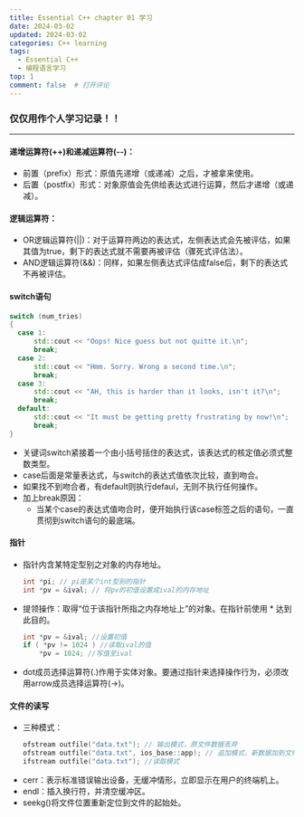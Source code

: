 ```yaml
---
title: Essential C++ chapter 01 学习
date: 2024-03-02
updated: 2024-03-02
categories: C++ learning
tags:
  - Essential C++
  - 编程语言学习
top: 1
comment: false	# 打开评论
---
```


### 仅仅用作个人学习记录！！
- - -

#### 递增运算符(++)和递减运算符(--)：
  - 前置（prefix）形式：原值先递增（或递减）之后，才被拿来使用。
  - 后置（postfix）形式：对象原值会先供给表达式进行运算，然后才递增（或递减）。


#### 逻辑运算符：
  - OR逻辑运算符(||)：对于运算符两边的表达式，左侧表达式会先被评估，如果其值为true，剩下的表达式就不需要再被评估（骤死式评估法）。
  - AND逻辑运算符(&&)：同样，如果左侧表达式评估成false后，剩下的表达式不再被评估。

#### switch语句
```c++
switch (num_tries)
{
  case 1:
      std::cout << "Oops! Nice guess but not quitte it.\n";
      break;
  case 2:
      std::cout << "Hmm. Sorry. Wrong a second time.\n";
      break;
  case 3:
      std::cout << "AH, this is harder than it looks, isn't it?\n";
      break;
  default:
      std::cout << "It must be getting pretty frustrating by now!\n";
      break;
}
```

  - 关键词switch紧接着一个由小括号括住的表达式，该表达式的核定值必须式整数类型。
  - case后面是常量表达式，与switch的表达式值依次比较，直到吻合。
  - 如果找不到吻合者，有default则执行defaul，无则不执行任何操作。
  - 加上break原因：
    - 当某个case的表达式值吻合时，便开始执行该case标签之后的语句，一直贯彻到switch语句的最底端。

#### 指针
+ 指针内含某特定型别之对象的内存地址。
  ```c++
  int *pi; // pi是某个int型别的指针
  int *pv = &ival; // 将pv的初值设置成ival的内存地址
  ```
+ 提领操作：取得“位于该指针所指之内存地址上”的对象。在指针前使用 * 达到此目的。
  ```c++
  int *pv = &ival; //设置初值
  if ( *pv != 1024 ) //读取ival的值
      *pv = 1024; //写值至ival
  ```
+ dot成员选择运算符(.)作用于实体对象。要通过指针来选择操作行为，必须改用arrow成员选择运算符(->)。
  
#### 文件的读写
+ 三种模式：
  ```c++
  ofstream outfile("data.txt"); // 输出模式，原文件数据丢弃
  ofstream outfile("data.txt", ios_base::app); // 追加模式，新数据加到文件尾端
  ifstream outfile("data.txt"); //读取模式
  ```
+ cerr：表示标准错误输出设备，无缓冲情形，立即显示在用户的终端机上。
+ endl：插入换行符，并清空缓冲区。
+ seekg()将文件位置重新定位到文件的起始处。